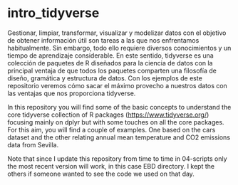 # intro_tidyverse
Gestionar, limpiar, transformar, visualizar y modelizar datos con el objetivo de obtener información útil son tareas a las que nos enfrentamos habitualmente. Sin embargo, todo ello requiere diversos conocimientos y un tiempo de aprendizaje considerable. En este sentido, tidyverse es una colección de paquetes de R diseñados para la ciencia de datos con la principal ventaja de que todos los paquetes comparten una filosofía de diseño, gramática y estructura de datos. Con los ejemplos de este repositorio veremos cómo sacar el máximo provecho a nuestros datos con las ventajas que nos proporciona tidyverse.

In this repository you will find some of the basic concepts to understand the core tidyverse collection of R packages (https://www.tidyverse.org/) focusing mainly on dplyr but with some touches on all the core packages. For this aim, you will find a couple of examples. One based on the cars dataset and the other relating annual mean temperature and CO2 emissions data from Sevilla.

Note that since I update this repository from time to time in 04-scripts only the most recent version will work, in this case EBD directory. I kept the others if someone wanted to see the code we used on that day.
